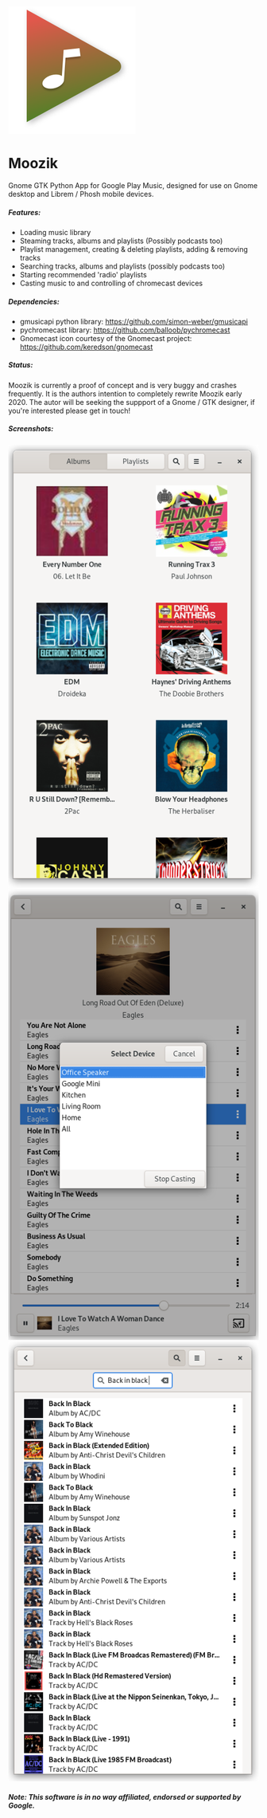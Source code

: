 
![alt text](https://github.com/dubstar-04/Moozik/blob/master/data/icons/hicolor/scalable/apps/org.gnome.Moozik.svg?sanitize=true)

# Moozik

Gnome GTK Python App for Google Play Music, designed for use on Gnome desktop and Librem / Phosh mobile devices.

##### Features:

- Loading music library
- Steaming tracks, albums and playlists (Possibly podcasts too)
- Playlist management, creating & deleting playlists, adding & removing tracks
- Searching tracks, albums and playlists (possibly podcasts too)
- Starting recommended 'radio' playlists
- Casting music to and controlling of chromecast devices

##### Dependencies:

- gmusicapi python library: https://github.com/simon-weber/gmusicapi
- pychromecast library: https://github.com/balloob/pychromecast
- Gnomecast icon courtesy of the Gnomecast project: https://github.com/keredson/gnomecast

##### Status:
Moozik is currently a proof of concept and is very buggy and crashes frequently. It is the authors intention to completely rewrite Moozik early 2020. The autor will be seeking the suppport of a Gnome / GTK designer, if you're interested please get in touch! 

##### Screenshots:

![alt text](https://github.com/dubstar-04/Moozik/blob/master/Screenshots/Moozik-Albums.png)
![alt text](https://github.com/dubstar-04/Moozik/blob/master/Screenshots/Moozik-Casting.png)
![alt text](https://github.com/dubstar-04/Moozik/blob/master/Screenshots/Moozik-Search.png)

##### Note: This software is in no way affiliated, endorsed or supported by Google. 
